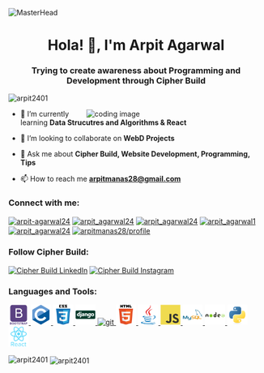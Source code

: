 ![MasterHead](https://media-exp3.licdn.com/dms/image/C4D16AQHhG61HrY0mng/profile-displaybackgroundimage-shrink_350_1400/0/1623306035968?e=1628726400&v=beta&t=Zusg0pGEyEssiY80FGslx3oNpMClSO2X_acxVQ8Jb6Q)

<h1 align="center">Hola! 👋, I'm Arpit Agarwal</h1>
<h3 align="center">Trying to create awareness about Programming and Development through Cipher Build</h3>

<p align="left"> <img src="https://komarev.com/ghpvc/?username=arpit2401&label=Profile%20views&color=0e75b6&style=flat" alt="arpit2401" /> </p>

<img align="right" src="https://cdn.dribbble.com/users/2131993/screenshots/15628372/media/fd3a2a9cbc90af541e6cf88c52b2a1ee.png" alt="coding image" width="350" />

- 🌱 I’m currently learning **Data Strucutres and Algorithms & React**

- 👯 I’m looking to collaborate on **WebD Projects**

- 💬 Ask me about **Cipher Build, Website Development, Programming, Tips**

- 📫 How to reach me **arpitmanas28@gmail.com**

<h3 align="left">Connect with me:</h3>
<p align="left">
<a href="https://linkedin.com/in/arpit-agarwal24" target="blank"><img align="center" src="https://raw.githubusercontent.com/rahuldkjain/github-profile-readme-generator/master/src/images/icons/Social/linked-in-alt.svg" alt="arpit-agarwal24" height="30" width="40" /></a>
<a href="https://instagram.com/arpit_agarwal24" target="blank"><img align="center" src="https://raw.githubusercontent.com/rahuldkjain/github-profile-readme-generator/master/src/images/icons/Social/instagram.svg" alt="arpit_agarwal24" height="30" width="40" /></a>
  <a href="https://twitter.com/arpit_agarwal24" target="blank"><img align="center" src="https://raw.githubusercontent.com/rahuldkjain/github-profile-readme-generator/master/src/images/icons/Social/twitter.svg" alt="arpit_agarwal24" height="30" width="40" /></a>
<a href="https://www.codechef.com/users/arpit_agarwal1" target="blank"><img align="center" src="https://cdn.jsdelivr.net/npm/simple-icons@3.1.0/icons/codechef.svg" alt="arpit_agarwal1" height="30" width="40" /></a>
<a href="https://www.hackerrank.com/arpit_agarwal24" target="blank"><img align="center" src="https://raw.githubusercontent.com/rahuldkjain/github-profile-readme-generator/master/src/images/icons/Social/hackerrank.svg" alt="arpit_agarwal24" height="30" width="40" /></a>
<a href="https://auth.geeksforgeeks.org/user/arpitmanas28/profile" target="blank"><img align="center" src="https://raw.githubusercontent.com/rahuldkjain/github-profile-readme-generator/master/src/images/icons/Social/geeks-for-geeks.svg" alt="arpitmanas28/profile" height="30" width="40" /></a>
</p>

<h3 align="left">Follow Cipher Build:</h3>
<p align="left">
<a href="https://linkedin.com/company/cipherbuild" target="blank"><img align="center" src="https://raw.githubusercontent.com/rahuldkjain/github-profile-readme-generator/master/src/images/icons/Social/linked-in-alt.svg" alt="Cipher Build LinkedIn" height="30" width="40" /></a>
<a href="https://instagram.com/cipher_build" target="blank"><img align="center" src="https://raw.githubusercontent.com/rahuldkjain/github-profile-readme-generator/master/src/images/icons/Social/instagram.svg" alt="Cipher Build Instagram" height="30" width="40" /></a>
</p>

<h3 align="left">Languages and Tools:</h3>
<p align="left"> <a href="https://getbootstrap.com" target="_blank"> <img src="https://raw.githubusercontent.com/devicons/devicon/master/icons/bootstrap/bootstrap-plain-wordmark.svg" alt="bootstrap" width="40" height="40"/> </a> <a href="https://www.cprogramming.com/" target="_blank"> <img src="https://raw.githubusercontent.com/devicons/devicon/master/icons/c/c-original.svg" alt="c" width="40" height="40"/> </a> <a href="https://www.w3schools.com/css/" target="_blank"> <img src="https://raw.githubusercontent.com/devicons/devicon/master/icons/css3/css3-original-wordmark.svg" alt="css3" width="40" height="40"/> </a> <a href="https://www.djangoproject.com/" target="_blank"> <img src="https://raw.githubusercontent.com/devicons/devicon/master/icons/django/django-original.svg" alt="django" width="40" height="40"/> </a> <a href="https://git-scm.com/" target="_blank"> <img src="https://www.vectorlogo.zone/logos/git-scm/git-scm-icon.svg" alt="git" width="40" height="40"/> </a> <a href="https://www.w3.org/html/" target="_blank"> <img src="https://raw.githubusercontent.com/devicons/devicon/master/icons/html5/html5-original-wordmark.svg" alt="html5" width="40" height="40"/> </a> <a href="https://www.java.com" target="_blank"> <img src="https://raw.githubusercontent.com/devicons/devicon/master/icons/java/java-original.svg" alt="java" width="40" height="40"/> </a> <a href="https://developer.mozilla.org/en-US/docs/Web/JavaScript" target="_blank"> <img src="https://raw.githubusercontent.com/devicons/devicon/master/icons/javascript/javascript-original.svg" alt="javascript" width="40" height="40"/> </a> <a href="https://www.mysql.com/" target="_blank"> <img src="https://raw.githubusercontent.com/devicons/devicon/master/icons/mysql/mysql-original-wordmark.svg" alt="mysql" width="40" height="40"/> </a> <a href="https://nodejs.org" target="_blank"> <img src="https://raw.githubusercontent.com/devicons/devicon/master/icons/nodejs/nodejs-original-wordmark.svg" alt="nodejs" width="40" height="40"/> </a> <a href="https://www.python.org" target="_blank"> <img src="https://raw.githubusercontent.com/devicons/devicon/master/icons/python/python-original.svg" alt="python" width="40" height="40"/> </a> <a href="https://reactjs.org/" target="_blank"> <img src="https://raw.githubusercontent.com/devicons/devicon/master/icons/react/react-original-wordmark.svg" alt="react" width="40" height="40"/> </a> </p>

<p><img align="left" src="https://github-readme-stats.vercel.app/api/top-langs?username=arpit2401&show_icons=true&locale=en&layout=compact" alt="arpit2401" /></p>
<p>&nbsp;<img align="center" src="https://github-readme-stats.vercel.app/api?username=arpit2401&show_icons=true&locale=en" alt="arpit2401" width="420"/></p>
